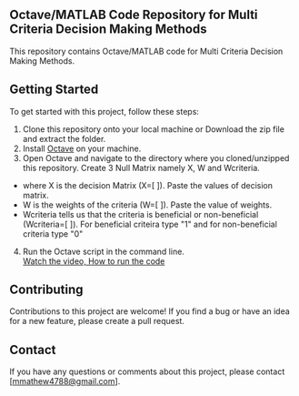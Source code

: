 ## Octave/MATLAB Code Repository for Multi Criteria Decision Making Methods

This repository contains Octave/MATLAB code for Multi Criteria Decision Making Methods. 

## Getting Started

To get started with this project, follow these steps:

1. Clone this repository onto your local machine or Download the zip file and extract the folder. 
2. Install [Octave](https://www.gnu.org/software/octave/) on your machine.
3. Open Octave and navigate to the directory where you cloned/unzipped this repository.
   Create 3 Null Matrix namely X, W and Wcriteria.
- where X is the decision Matrix (X=[ ]). Paste the values of decision matrix.
- W is the weights of the criteria (W=[ ]). Paste the value of weights.
- Wcriteria tells us that the criteria is beneficial or non-beneficial (Wcriteria=[ ]). For beneficial criteira type "1" and for non-beneficial criteria type "0"
    
4. Run the Octave script in the command line.<br>
[Watch the video, How to run the code](https://www.youtube.com/watch?v=Dtlc8ixi84g)

## Contributing

Contributions to this project are welcome! If you find a bug or have an idea for a new feature, please create a pull request.

## Contact

If you have any questions or comments about this project, please contact [mmathew4788@gmail.com].
